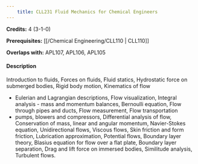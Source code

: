 ```yaml
---
    title: CLL231 Fluid Mechanics for Chemical Engineers
---
```

**Credits:** 4 (3-1-0)



**Prerequisites:** [[/Chemical Engineering/CLL110 | CLL110]]

**Overlaps with:** APL107, APL106, APL105

#### Description 
Introduction to fluids, Forces on fluids, Fluid statics, Hydrostatic force on submerged bodies, Rigid body motion, Kinematics of flow
- Eulerian and Lagrangian descriptions, Flow visualization, Integral analysis - mass and momentum balances, Bernoulli equation, Flow through pipes and ducts, Flow measurement, Flow transportation
- pumps, blowers and compressors, Differential analysis of flow, Conservation of mass, linear and angular momentum, Navier-Stokes equation, Unidirectional flows, Viscous flows, Skin friction and form friction, Lubrication approximation, Potential flows, Boundary layer theory, Blasius equation for flow over a flat plate, Boundary layer separation, Drag and lift force on immersed bodies, Similitude analysis, Turbulent flows.
